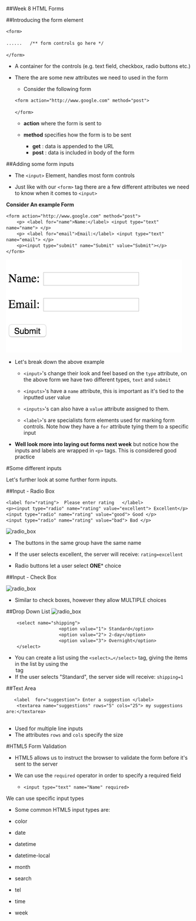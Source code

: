 ##Week 8 HTML Forms


##Introducing the form element 

```
<form>

......   /** form controls go here */

</form>

```
- A container for the controls (e.g. text field, checkbox, radio buttons etc.)

- There the are some new attributes we need to used in the form 

	- Consider the following form
	
	```
	<form action="http://www.google.com" method="post">
	
	</form>
	```
  -  **action** where the form is sent to 

  -  **method**  specifies how the form is to be sent 
		- **get** : data is appended to the URL
		- **post** : data is included in body of the form 
 
 
##Adding some form inputs


 - The `<input>` Element, handles most form controls
 
 - Just like with our `<form>` tag there are a few different attributes we need to know when it comes to `<input>`
 
**Consider An example Form**

  
```      
<form action="http://www.google.com" method="post">    
	<p> <label for="name">Name:</label> <input type="text" name="name"> </p>    
	<p> <label for="email">Email:</label> <input type="text" name="email"> </p>    
	<p><input type="submit" name="Submit" value="Submit"></p>
</form> 

```
     
![assets/form.psd](assets/form.jpg) 

- Let's break down the above example

	-  `<input>`'s change their look and feel based on the `type` attribute, on the above form we have two different  types, `text` and `submit`
	-  `<inputs>`'s have a `name` attribute, this is important as it's tied to the inputted user value
    
   - `<inputs>`'s can also have a `value` attribute assigned to them.  
	
	- `<label>`'s are specialists form elements used for marking form controls. Note how they have a `for` attribute tying them to a specific input  

 - **Well look more into laying out forms next week** but notice how the inputs and labels are wrapped in `<p>` tags. This is considered good practice


#Some different inputs 

Let's further look at some further form inputs. 



##Input - Radio Box  
  

  
  ```
  <label for="rating">  Please enter rating   </label>
  <p><input type="radio" name="rating" value="excellent"> Excellent</p>
  <input type="radio" name="rating" value="good"> Good </p>
  <input type="radio" name="rating" value="bad"> Bad </p>
  ```
  ![radio_box](assets/radio_box.psd)   
  
- The buttons in the same group have the same name

- If the user selects excellent, the server will receive: `rating=excellent`

- Radio buttons let a user select **ONE*** choice 


##Input - Check Box

![radio_box](assets/check_box.psd) 

- Similar to check boxes, however they allow MULTIPLE choices



##Drop Down List
![radio_box](assets/drop_down_list.psd) 
```<label>Shipping method: </label>   
	<select name="shipping">
					<option value="1"> Standard</option>
					<option value="2"> 2-day</option>
					<option value="3"> Overnight</option>
	</select>
```		


 - You can create a list using the `<select>…</select>` tag, giving the items in the list by using the <option> tag
 - If the user selects "Standard", the server side will receive: `shipping=1`
 

##Text Area 

```   
   <label  for="suggestion"> Enter a suggestion </label>
	<textarea name="suggestions" rows="5" cols="25"> my suggestions are:</textarea>
	
```

 - Used for multiple line inputs
 - The attributes `rows` and `cols` specify the size 	
	

#HTML5 Form Validation

- HTML5 allows us to instruct the browser to validate the form before it's sent to the server

- We can use the `required` operator in order to specify a required field 

	- `<input type="text" name="Name" required>`

We can use specific input types
	
- Some  common HTML5 input types are:

- color   
- date   
- datetime   
- datetime-local  
- month  
- search  
- tel  
- time  
- week 



